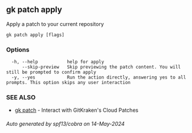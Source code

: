 ## gk patch apply

Apply a patch to your current repository

```
gk patch apply [flags]
```

### Options

```
  -h, --help           help for apply
      --skip-preview   Skip previewing the patch content. You will still be prompted to confirm apply
  -y, --yes            Run the action directly, answering yes to all prompts. This option skips any user interaction
```

### SEE ALSO

* [gk patch](gk_patch.md)	 - Interact with GitKraken's Cloud Patches

###### Auto generated by spf13/cobra on 14-May-2024
